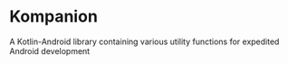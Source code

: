 # Kompanion

 A Kotlin-Android library containing various utility functions for expedited Android development 
